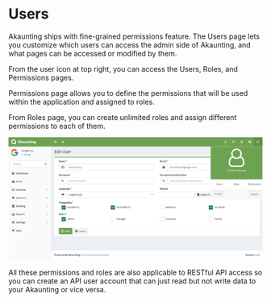 Users
========

Akaunting ships with fine-grained permissions feature. The Users page lets you customize which users can access the admin side of Akaunting, and what pages can be accessed or modified by them.

From the user icon at top right, you can access the Users, Roles, and Permissions pages. 

Permissions page allows you to define the permissions that will be used within the application and assigned to roles.

From Roles page, you can create unlimited roles and assign different permissions to each of them.

![Transfer](_images/users_edit.png)

All these permissions and roles are also applicable to RESTful API access so you can create an API user account that can just read but not write data to your Akaunting or vice versa.
